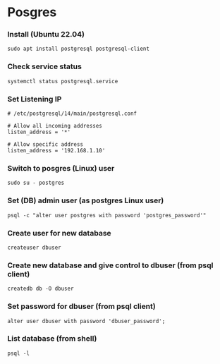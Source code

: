 # Posgres 

### Install (Ubuntu 22.04)
```sudo apt install postgresql postgresql-client```

### Check service status
```systemctl status postgresql.service ```

### Set Listening IP 
```
# /etc/postgresql/14/main/postgresql.conf

# Allow all incoming addresses
listen_address = '*'

# Allow specific address
listen_address = '192.168.1.10'
```

### Switch to posgres (Linux) user
```sudo su - postgres```

### Set (DB) admin user (as postgres Linux user)
```
psql -c "alter user postgres with password 'postgres_password'"
```

### Create user for new database
```
createuser dbuser
```

### Create new database and give control to dbuser (from psql client)
```
createdb db -O dbuser
```

### Set password for dbuser (from psql client)
```
alter user dbuser with password 'dbuser_password';
```

### List database (from shell)
```
psql -l
```
